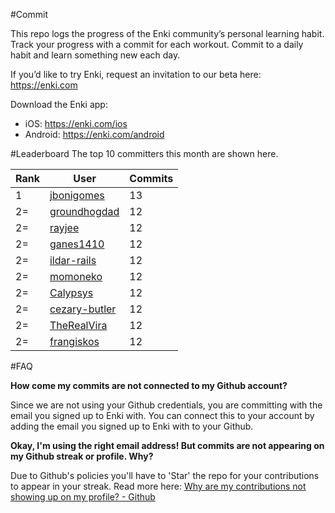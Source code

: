 #Commit

This repo logs the progress of the Enki community’s personal learning habit. Track your progress with a commit for each workout. Commit to a daily habit and learn something new each day.

If you’d like to try Enki, request an invitation to our beta here: https://enki.com

Download the Enki app: 
 - iOS: https://enki.com/ios
 - Android: https://enki.com/android

#Leaderboard
The top 10 committers this month are shown here.

| Rank | User | Commits |
|------|------|---------|
|1|[jbonigomes](https://github.com/jbonigomes)|13|
|2=|[groundhogdad](https://github.com/groundhogdad)|12|
|2=|[rayjee](https://github.com/rayjee)|12|
|2=|[ganes1410](https://github.com/ganes1410)|12|
|2=|[ildar-rails](https://github.com/ildar-rails)|12|
|2=|[momoneko](https://github.com/momoneko)|12|
|2=|[Calypsys](https://github.com/Calypsys)|12|
|2=|[cezary-butler](https://github.com/cezary-butler)|12|
|2=|[TheRealVira](https://github.com/TheRealVira)|12|
|2=|[frangiskos](https://github.com/frangiskos)|12|

#FAQ

**How come my commits are not connected to my Github account?**

Since we are not using your Github credentials, you are committing with the email you signed up to Enki with. You can connect this to your account by adding the email you signed up to Enki with to your Github.

**Okay, I'm using the right email address! But commits are not appearing on my Github streak or profile. Why?**

Due to Github's policies you'll have to 'Star' the repo for your contributions to appear in your streak. Read more here: [Why are my contributions not showing up on my profile? - Github](https://help.github.com/articles/why-are-my-contributions-not-showing-up-on-my-profile/)
